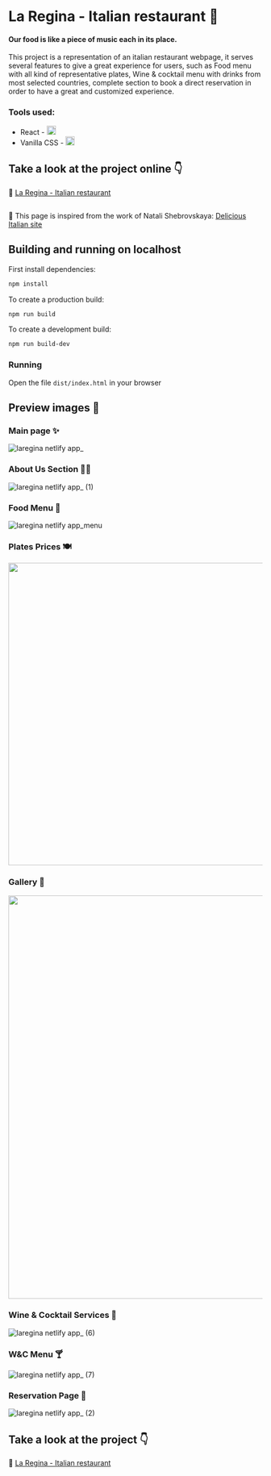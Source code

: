# La Regina - Italian restaurant 🍝
#### Our food is like a piece of music each in its place.

This project is a representation of an italian restaurant webpage, it serves several features to give a great experience for users,
such as Food menu with all kind of representative plates, Wine & cocktail menu with drinks from most selected countries,
complete section to book a direct reservation in order to have a great and customized experience.

### Tools used:
- React - <img src="https://skills.thijs.gg/icons?i=react" width="18px">
- Vanilla CSS - <img src="https://skills.thijs.gg/icons?i=css" width="18px">

## Take a look at the project online 👇

🔗 [La Regina - Italian restaurant](https://laregina.netlify.app/)

##

💭 This page is inspired from the work of Natali Shebrovskaya: [Delicious Italian site](https://www.behance.net/gallery/142015341/Delicious-Italian-site)

##

## Building and running on localhost

First install dependencies:

```sh
npm install
```

To create a production build:

```sh
npm run build
```

To create a development build:

```sh
npm run build-dev
```

### Running

Open the file `dist/index.html` in your browser

## Preview images 👀

### Main page ✨
![laregina netlify app_](https://user-images.githubusercontent.com/96636507/191565100-bfbb3c6c-8d11-45c7-80b3-3698ec281d9c.png)

### About Us Section 👩‍🍳
![laregina netlify app_ (1)](https://user-images.githubusercontent.com/96636507/191569048-e41bda7f-744e-4dd4-9c31-d508dde45820.jpg)

### Food Menu 🥗
![laregina netlify app_menu](https://user-images.githubusercontent.com/96636507/191570033-b6eb45c2-1a53-4389-a73f-42dc8cf064c8.jpg)

### Plates Prices 🍽
<img src="https://user-images.githubusercontent.com/96636507/191577943-aa0e5998-0eac-4315-b5ca-2394cebfff22.png" width="600px">

### Gallery 🍲
<img src="https://user-images.githubusercontent.com/96636507/191576348-7eea5949-d517-43ca-a4da-0c58a84e6737.jpg" width="800px">

### Wine & Cocktail Services 🍷
![laregina netlify app_ (6)](https://user-images.githubusercontent.com/96636507/191576893-33904ce1-88fc-41fb-a223-24b272580c00.png)

### W&C Menu 🍸
![laregina netlify app_ (7)](https://user-images.githubusercontent.com/96636507/191577381-9a8e77df-5745-4dd4-8c0e-6a58d02e9877.png)

### Reservation Page 📖
![laregina netlify app_ (2)](https://user-images.githubusercontent.com/96636507/191575671-7fe61a8b-a6c0-4f3e-a746-d48d7ddcf2e7.jpg)

## Take a look at the project 👇

🔗 [La Regina - Italian restaurant](https://laregina.netlify.app/)
